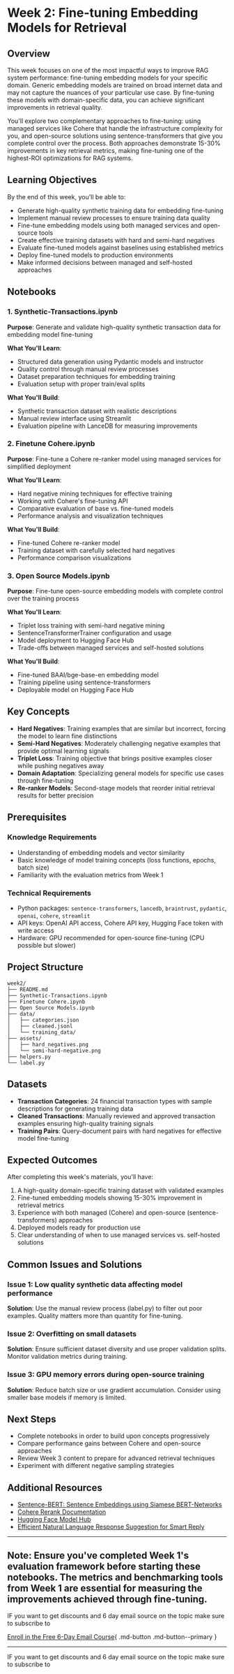 # Week 2: Fine-tuning Embedding Models for Retrieval

## Overview

This week focuses on one of the most impactful ways to improve RAG system performance: fine-tuning embedding models for your specific domain. Generic embedding models are trained on broad internet data and may not capture the nuances of your particular use case. By fine-tuning these models with domain-specific data, you can achieve significant improvements in retrieval quality.

You'll explore two complementary approaches to fine-tuning: using managed services like Cohere that handle the infrastructure complexity for you, and open-source solutions using sentence-transformers that give you complete control over the process. Both approaches demonstrate 15-30% improvements in key retrieval metrics, making fine-tuning one of the highest-ROI optimizations for RAG systems.

## Learning Objectives

By the end of this week, you'll be able to:

- Generate high-quality synthetic training data for embedding fine-tuning
- Implement manual review processes to ensure training data quality
- Fine-tune embedding models using both managed services and open-source tools
- Create effective training datasets with hard and semi-hard negatives
- Evaluate fine-tuned models against baselines using established metrics
- Deploy fine-tuned models to production environments
- Make informed decisions between managed and self-hosted approaches

## Notebooks

### 1. Synthetic-Transactions.ipynb

**Purpose**: Generate and validate high-quality synthetic transaction data for embedding model fine-tuning

**What You'll Learn**:

- Structured data generation using Pydantic models and instructor
- Quality control through manual review processes
- Dataset preparation techniques for embedding training
- Evaluation setup with proper train/eval splits

**What You'll Build**:

- Synthetic transaction dataset with realistic descriptions
- Manual review interface using Streamlit
- Evaluation pipeline with LanceDB for measuring improvements

### 2. Finetune Cohere.ipynb

**Purpose**: Fine-tune a Cohere re-ranker model using managed services for simplified deployment

**What You'll Learn**:

- Hard negative mining techniques for effective training
- Working with Cohere's fine-tuning API
- Comparative evaluation of base vs. fine-tuned models
- Performance analysis and visualization techniques

**What You'll Build**:

- Fine-tuned Cohere re-ranker model
- Training dataset with carefully selected hard negatives
- Performance comparison visualizations

### 3. Open Source Models.ipynb

**Purpose**: Fine-tune open-source embedding models with complete control over the training process

**What You'll Learn**:

- Triplet loss training with semi-hard negative mining
- SentenceTransformerTrainer configuration and usage
- Model deployment to Hugging Face Hub
- Trade-offs between managed services and self-hosted solutions

**What You'll Build**:

- Fine-tuned BAAI/bge-base-en embedding model
- Training pipeline using sentence-transformers
- Deployable model on Hugging Face Hub

## Key Concepts

- **Hard Negatives**: Training examples that are similar but incorrect, forcing the model to learn fine distinctions
- **Semi-Hard Negatives**: Moderately challenging negative examples that provide optimal learning signals
- **Triplet Loss**: Training objective that brings positive examples closer while pushing negatives away
- **Domain Adaptation**: Specializing general models for specific use cases through fine-tuning
- **Re-ranker Models**: Second-stage models that reorder initial retrieval results for better precision

## Prerequisites

### Knowledge Requirements

- Understanding of embedding models and vector similarity
- Basic knowledge of model training concepts (loss functions, epochs, batch size)
- Familiarity with the evaluation metrics from Week 1

### Technical Requirements

- Python packages: `sentence-transformers`, `lancedb`, `braintrust`, `pydantic`, `openai`, `cohere`, `streamlit`
- API keys: OpenAI API access, Cohere API key, Hugging Face token with write access
- Hardware: GPU recommended for open-source fine-tuning (CPU possible but slower)

## Project Structure

```text
week2/
├── README.md
├── Synthetic-Transactions.ipynb
├── Finetune Cohere.ipynb
├── Open Source Models.ipynb
├── data/
│   ├── categories.json
│   ├── cleaned.jsonl
│   └── training_data/
├── assets/
│   ├── hard_negatives.png
│   └── semi-hard-negative.png
├── helpers.py
└── label.py
```

## Datasets

- **Transaction Categories**: 24 financial transaction types with sample descriptions for generating training data
- **Cleaned Transactions**: Manually reviewed and approved transaction examples ensuring high-quality training signals
- **Training Pairs**: Query-document pairs with hard negatives for effective model fine-tuning

## Expected Outcomes

After completing this week's materials, you'll have:

1. A high-quality domain-specific training dataset with validated examples
2. Fine-tuned embedding models showing 15-30% improvement in retrieval metrics
3. Experience with both managed (Cohere) and open-source (sentence-transformers) approaches
4. Deployed models ready for production use
5. Clear understanding of when to use managed services vs. self-hosted solutions

## Common Issues and Solutions

### Issue 1: Low quality synthetic data affecting model performance

**Solution**: Use the manual review process (label.py) to filter out poor examples. Quality matters more than quantity for fine-tuning.

### Issue 2: Overfitting on small datasets

**Solution**: Ensure sufficient dataset diversity and use proper validation splits. Monitor validation metrics during training.

### Issue 3: GPU memory errors during open-source training

**Solution**: Reduce batch size or use gradient accumulation. Consider using smaller base models if memory is limited.

## Next Steps

- Complete notebooks in order to build upon concepts progressively
- Compare performance gains between Cohere and open-source approaches
- Review Week 3 content to prepare for advanced retrieval techniques
- Experiment with different negative sampling strategies

## Additional Resources

- [Sentence-BERT: Sentence Embeddings using Siamese BERT-Networks](https://arxiv.org/abs/1908.10084)
- [Cohere Rerank Documentation](https://docs.cohere.com/docs/reranking)
- [Hugging Face Model Hub](https://huggingface.co/models)
- [Efficient Natural Language Response Suggestion for Smart Reply](https://arxiv.org/abs/1705.00652)

---

## **Note**: Ensure you've completed Week 1's evaluation framework before starting these notebooks. The metrics and benchmarking tools from Week 1 are essential for measuring the improvements achieved through fine-tuning.

IF you want to get discounts and 6 day email source on the topic make sure to subscribe to

[Enroll in the Free 6-Day Email Course](https://improvingrag.com/){ .md-button .md-button--primary }

---

IF you want to get discounts and 6 day email source on the topic make sure to subscribe to

<script async data-uid="010fd9b52b" src="https://fivesixseven.kit.com/010fd9b52b/index.js"></script>
